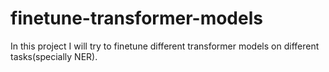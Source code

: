 # finetune-transformer-models
In this project I will try to finetune different transformer models on different tasks(specially NER).
